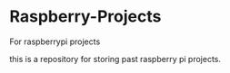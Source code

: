 # Raspberry-Projects
For raspberrypi projects

this is a repository for storing past raspberry pi projects.

